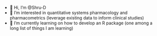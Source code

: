- 👋 Hi, I’m @Shru-D
- 👀 I’m interested in quantitative systems pharmacology and pharmacometrics (leverage existing data to inform clinical studies)
- 🌱 I’m currently learning on how to develop an R package (one among a long list of things I am learning)


<!---
Shru-D/Shru-D is a ✨ special ✨ repository because its `README.md` (this file) appears on your GitHub profile.
You can click the Preview link to take a look at your changes.
--->
